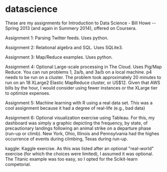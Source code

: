 datascience
===========

These are my assignments for Introduction to Data Science - Bill Howe -- Spring 2013 (and again in Summery 2014), offered on Coursera.  


Assignment 1: Parsing Twitter feeds.  Uses python.

Assignment 2: Relational algebra and SQL.  Uses SQLite3.

Assignment 3: Map/Reduce examples.  Uses python.

Assignment 4: Optional Large-scale processing in The Cloud.  Uses Pig/Map Reduce.  You can run problems 1, 2a/b, and 3a/b on a local machine.  p4 needs to be run on a cluster.   The problem took approximately 20 minutes to run on an 18 XLarge2 Elastic MapReduce cluster, or US$12.  Given that AWS bills by the hour, I would consider using fewer instances or the XLarge tier to optimize expenses.


Assignment 5: Machine learning with R using a real data set.  This was a cool assignment because it had a degree of real-life (e.g., bad data)

Assignment 6: Optional visualization exercise using Tableau.  For this, my dashboard was simply a graphic depicting the frequency, by state, of precautionary landings following an animal strike on a departure phase (run-up or climb).  New York, Ohio, Illinois and Pennsylvania had the highes occurrence of events during climbing, Texas during run-up.

kaggle: Kaggle exercise.  As this was listed after an optional "real-world" exercise (for which the choices were limited), I assumed it was optional.  The Titanic example was too easy, so I opted for the Scikit-learn competorial.  

